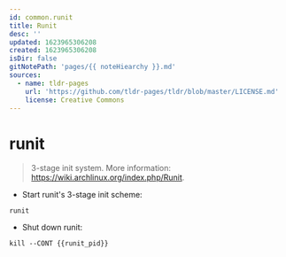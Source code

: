 ```yaml
---
id: common.runit
title: Runit
desc: ''
updated: 1623965306208
created: 1623965306208
isDir: false
gitNotePath: 'pages/{{ noteHiearchy }}.md'
sources:
  - name: tldr-pages
    url: 'https://github.com/tldr-pages/tldr/blob/master/LICENSE.md'
    license: Creative Commons
---
```

# runit

> 3-stage init system.
> More information: <https://wiki.archlinux.org/index.php/Runit>.

- Start runit's 3-stage init scheme:

`runit`

- Shut down runit:

`kill --CONT {{runit_pid}}`

